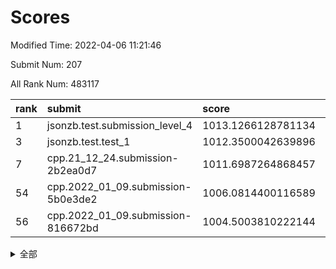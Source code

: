 # Scores

Modified Time: 2022-04-06 11:21:46

Submit Num: 207

All Rank Num: 483117

| rank |               submit               |       score        |       sigma        | pk_num |
| :--- | :--------------------------------- | :----------------- | :----------------- | :----- |
| 1    | jsonzb.test.submission_level_4     | 1013.1266128781134 | 0.7972877219396436 | 9334   |
| 3    | jsonzb.test.test_1                 | 1012.3500042639896 | 0.7816597966763166 | 9330   |
| 7    | cpp.21_12_24.submission-2b2ea0d7   | 1011.6987264868457 | 0.7794944288273093 | 9334   |
| 54   | cpp.2022_01_09.submission-5b0e3de2 | 1006.0814400116589 | 0.7152086753772295 | 9334   |
| 56   | cpp.2022_01_09.submission-816672bd | 1004.5003810222144 | 0.7167495276563252 | 9335   |


<details>
<summary>全部</summary>

| rank |                 submit                 |       score        |       sigma        | pk_num |
| :--- | :------------------------------------- | :----------------- | :----------------- | :----- |
| 1    | jsonzb.test.submission_level_4         | 1013.1266128781134 | 0.7972877219396436 | 9334   |
| 2    | gobigger.level_3.submission_level_3_22 | 1012.4598295912386 | 0.8018252170654373 | 9335   |
| 3    | jsonzb.test.test_1                     | 1012.3500042639896 | 0.7816597966763166 | 9330   |
| 4    | gobigger.level_3.submission_level_3_35 | 1012.0490171441443 | 0.775782923710363  | 9337   |
| 5    | gobigger.level_3.submission_level_3_41 | 1011.7979018581829 | 0.8031666787822246 | 9335   |
| 6    | gobigger.level_3.submission_level_3_17 | 1011.7904686076413 | 0.7807236477465008 | 9334   |
| 7    | cpp.21_12_24.submission-2b2ea0d7       | 1011.6987264868457 | 0.7794944288273093 | 9334   |
| 8    | gobigger.level_3.submission_level_3_43 | 1011.4926649996228 | 0.7838697772391517 | 9335   |
| 9    | gobigger.level_3.submission_level_3_39 | 1011.4282499559644 | 0.7680460595430004 | 9341   |
| 10   | gobigger.level_3.submission_level_3_24 | 1011.4005761086453 | 0.7867867514821364 | 9334   |
| 11   | gobigger.level_3.submission_level_3_14 | 1011.2322340310794 | 0.7821670869337528 | 9332   |
| 12   | gobigger.level_3.submission_level_3_31 | 1010.9866479151251 | 0.775020899407877  | 9335   |
| 13   | gobigger.level_3.submission_level_3_21 | 1010.9452448315081 | 0.7886091076244    | 9336   |
| 14   | gobigger.level_3.submission_level_3_42 | 1010.9310429893737 | 0.7773514601894322 | 9338   |
| 15   | gobigger.level_3.submission_level_3_38 | 1010.8507077614505 | 0.7659851204890967 | 9336   |
| 16   | gobigger.level_3.submission_level_3_47 | 1010.6788663546442 | 0.7572115172779779 | 9331   |
| 17   | gobigger.level_3.submission_level_3_5  | 1010.6609868527988 | 0.7582724609701531 | 9341   |
| 18   | gobigger.level_3.submission_level_3_36 | 1010.6472827314423 | 0.7836955634006739 | 9337   |
| 19   | gobigger.level_3.submission_level_3_18 | 1010.6230008457902 | 0.7743998712689774 | 9335   |
| 20   | gobigger.level_3.submission_level_3_4  | 1010.6191870976664 | 0.7666960895780993 | 9331   |
| 21   | gobigger.level_3.submission_level_3_29 | 1010.6136148527366 | 0.762166065175629  | 9333   |
| 22   | gobigger.level_3.submission_level_3_45 | 1010.5754877606743 | 0.7599382918993556 | 9335   |
| 23   | gobigger.level_3.submission_level_3_49 | 1010.4673231905674 | 0.7768908669034553 | 9334   |
| 24   | gobigger.level_3.submission_level_3_2  | 1010.4632198176016 | 0.7714811805789826 | 9332   |
| 25   | gobigger.level_3.submission_level_3_16 | 1010.4034045536814 | 0.7716765823991939 | 9337   |
| 26   | gobigger.level_3.submission_level_3_1  | 1010.3981845302535 | 0.7545638292522837 | 9330   |
| 27   | gobigger.level_3.submission_level_3_7  | 1010.3957014994054 | 0.7623661883197569 | 9339   |
| 28   | gobigger.level_3.submission_level_3_27 | 1010.3819557813924 | 0.7584399486422709 | 9340   |
| 29   | gobigger.level_3.submission_level_3_48 | 1010.2989943935066 | 0.7499853625213424 | 9342   |
| 30   | gobigger.level_3.submission_level_3_19 | 1010.20598934859   | 0.7461033528758194 | 9336   |
| 31   | gobigger.level_3.submission_level_3_44 | 1010.1681471061979 | 0.7590936180434094 | 9341   |
| 32   | gobigger.level_3.submission_level_3_37 | 1010.0697349643332 | 0.7683402720362369 | 9335   |
| 33   | gobigger.level_3.submission_level_3_34 | 1009.9522342703852 | 0.7885137447553006 | 9336   |
| 34   | gobigger.level_3.submission_level_3_0  | 1009.941472718048  | 0.7426710216252058 | 9334   |
| 35   | gobigger.level_3.submission_level_3_28 | 1009.9366684756546 | 0.7726546542150462 | 9335   |
| 36   | gobigger.level_3.submission_level_3_10 | 1009.883933133174  | 0.7578837870881034 | 9337   |
| 37   | gobigger.level_3.submission_level_3_12 | 1009.8385129841455 | 0.7603948588300393 | 9333   |
| 38   | gobigger.level_3.submission_level_3_11 | 1009.838431901232  | 0.7492625851793161 | 9335   |
| 39   | gobigger.level_3.submission_level_3_3  | 1009.7471838131992 | 0.7401848001137687 | 9338   |
| 40   | gobigger.level_3.submission_level_3_20 | 1009.7285569445394 | 0.7688896020790449 | 9339   |
| 41   | gobigger.level_3.submission_level_3_33 | 1009.6950404579908 | 0.7490670614647112 | 9335   |
| 42   | gobigger.level_3.submission_level_3_46 | 1009.5096551075269 | 0.7434235721404524 | 9335   |
| 43   | gobigger.level_3.submission_level_3_13 | 1009.48619798664   | 0.7434241098843988 | 9333   |
| 44   | gobigger.level_3.submission_level_3_8  | 1009.3666636004987 | 0.7497800946355737 | 9334   |
| 45   | gobigger.level_3.submission_level_3_26 | 1009.335143215725  | 0.7410473228851349 | 9338   |
| 46   | gobigger.level_3.submission_level_3_25 | 1009.3011357815698 | 0.7493644430552403 | 9336   |
| 47   | gobigger.level_3.submission_level_3_23 | 1009.2631531408827 | 0.7429656000269432 | 9337   |
| 48   | gobigger.level_3.submission_level_3_40 | 1009.0104092212987 | 0.7438368847957457 | 9338   |
| 49   | gobigger.level_3.submission_level_3_32 | 1008.4387525729077 | 0.7500200650729086 | 9341   |
| 50   | gobigger.level_3.submission_level_3_15 | 1008.3473559570581 | 0.7293627693386091 | 9335   |
| 51   | gobigger.level_3.submission_level_3_30 | 1008.3092322879414 | 0.7686795163878581 | 9338   |
| 52   | gobigger.level_3.submission_level_3_9  | 1008.2263571452916 | 0.7476585934793186 | 9337   |
| 53   | gobigger.level_3.submission_level_3_6  | 1008.0144904240325 | 0.7516607456567862 | 9339   |
| 54   | cpp.2022_01_09.submission-5b0e3de2     | 1006.0814400116589 | 0.7152086753772295 | 9334   |
| 55   | gobigger.level_1.submission_level_1_35 | 1004.7928839022785 | 0.7353595277989445 | 9332   |
| 56   | cpp.2022_01_09.submission-816672bd     | 1004.5003810222144 | 0.7167495276563252 | 9335   |
| 57   | gobigger.level_1.submission_level_1_26 | 1004.2888583098759 | 0.7130960349486817 | 9337   |
| 58   | gobigger.level_1.submission_level_1_11 | 1004.0715670709627 | 0.7130675142200404 | 9333   |
| 59   | gobigger.level_1.submission_level_1_13 | 1004.0167537674124 | 0.7134952764210641 | 9337   |
| 60   | gobigger.level_1.submission_level_1_19 | 1003.9728885652396 | 0.726768539550903  | 9333   |
| 61   | gobigger.level_1.submission_level_1_24 | 1003.9678779262335 | 0.7131182000671474 | 9332   |
| 62   | gobigger.level_1.submission_level_1_40 | 1003.881286972378  | 0.7105386471891013 | 9338   |
| 63   | gobigger.level_1.submission_level_1_37 | 1003.880979005865  | 0.7130872586074165 | 9339   |
| 64   | gobigger.level_1.submission_level_1_0  | 1003.8806149212629 | 0.7094994361359623 | 9335   |
| 65   | gobigger.level_1.submission_level_1_49 | 1003.8619805583419 | 0.7197610992135512 | 9337   |
| 66   | gobigger.level_1.submission_level_1_46 | 1003.8146729276592 | 0.7272390799913429 | 9340   |
| 67   | gobigger.level_1.submission_level_1_9  | 1003.6403148605406 | 0.7122210155502191 | 9340   |
| 68   | gobigger.level_1.submission_level_1_34 | 1003.5653949739943 | 0.7136345975669462 | 9336   |
| 69   | gobigger.level_1.submission_level_1_43 | 1003.5097380671449 | 0.7156729613597828 | 9335   |
| 70   | gobigger.level_1.submission_level_1_36 | 1003.4242734832527 | 0.7164362468676952 | 9334   |
| 71   | gobigger.level_1.submission_level_1_20 | 1003.3386407642386 | 0.7296263808577429 | 9337   |
| 72   | gobigger.level_1.submission_level_1_39 | 1003.3351598986598 | 0.7256086064833158 | 9335   |
| 73   | gobigger.level_1.submission_level_1_30 | 1003.3231379027649 | 0.7109497899628301 | 9334   |
| 74   | gobigger.level_1.submission_level_1_16 | 1003.1728297635984 | 0.7151348898821395 | 9337   |
| 75   | gobigger.level_1.submission_level_1_31 | 1003.164550270053  | 0.7087870952279529 | 9341   |
| 76   | gobigger.level_1.submission_level_1_21 | 1003.1258728233885 | 0.7117576429408845 | 9337   |
| 77   | gobigger.level_1.submission_level_1_29 | 1003.1164568994421 | 0.7178366083480918 | 9335   |
| 78   | gobigger.level_1.submission_level_1_10 | 1003.1162772993919 | 0.7075941313067114 | 9335   |
| 79   | gobigger.level_1.submission_level_1_3  | 1003.0897102233248 | 0.7088903564123779 | 9341   |
| 80   | gobigger.level_1.submission_level_1_47 | 1003.0701208832546 | 0.7287969412694272 | 9336   |
| 81   | gobigger.level_1.submission_level_1_4  | 1003.0639358679026 | 0.709879258463035  | 9333   |
| 82   | gobigger.level_1.submission_level_1_27 | 1003.0446616213587 | 0.7161306988910228 | 9330   |
| 83   | gobigger.level_1.submission_level_1_7  | 1003.0153374623017 | 0.7187533798265167 | 9334   |
| 84   | gobigger.level_1.submission_level_1_32 | 1002.8626577966487 | 0.7097376488501093 | 9333   |
| 85   | gobigger.level_1.submission_level_1_48 | 1002.8400172903039 | 0.7225082223907113 | 9337   |
| 86   | gobigger.level_1.submission_level_1_2  | 1002.7826348304148 | 0.7058821901618717 | 9333   |
| 87   | gobigger.level_1.submission_level_1_17 | 1002.7768295046824 | 0.7127132059021644 | 9338   |
| 88   | gobigger.level_1.submission_level_1_14 | 1002.7759854769902 | 0.716590267715537  | 9338   |
| 89   | gobigger.level_1.submission_level_1_28 | 1002.7528303634348 | 0.7207124293325538 | 9340   |
| 90   | gobigger.level_1.submission_level_1_5  | 1002.7214930922762 | 0.7077196809440719 | 9337   |
| 91   | gobigger.level_1.submission_level_1_18 | 1002.6750813075132 | 0.7141071145140764 | 9336   |
| 92   | gobigger.level_1.submission_level_1_42 | 1002.672463141292  | 0.7096310751474623 | 9336   |
| 93   | gobigger.level_1.submission_level_1_25 | 1002.6645430741205 | 0.7202308407876061 | 9335   |
| 94   | gobigger.level_1.submission_level_1_12 | 1002.659090655287  | 0.7043187731051955 | 9336   |
| 95   | gobigger.level_1.submission_level_1_44 | 1002.6164050112549 | 0.709109419073399  | 9335   |
| 96   | gobigger.level_1.submission_level_1_15 | 1002.5318026681798 | 0.7128861111718573 | 9335   |
| 97   | gobigger.level_1.submission_level_1_1  | 1002.4832708228051 | 0.7167742323521734 | 9339   |
| 98   | gobigger.level_1.submission_level_1_22 | 1002.4725714359416 | 0.7165145471356597 | 9337   |
| 99   | gobigger.level_1.submission_level_1_41 | 1002.4031504995071 | 0.7067459707103743 | 9331   |
| 100  | gobigger.level_1.submission_level_1_38 | 1002.2076867999896 | 0.722343660311774  | 9339   |
| 101  | gobigger.level_1.submission_level_1_33 | 1002.1454012434488 | 0.7090628251468154 | 9337   |
| 102  | gobigger.level_1.submission_level_1_45 | 1002.0976926862371 | 0.7072763524117707 | 9335   |
| 103  | gobigger.level_1.submission_level_1_8  | 1001.9809662328457 | 0.7155731028242746 | 9335   |
| 104  | gobigger.level_1.submission_level_1_23 | 1001.742731704853  | 0.7183065556082615 | 9336   |
| 105  | gobigger.level_1.submission_level_1_6  | 1001.0078043800879 | 0.7158957229624153 | 9338   |
| 106  | gobigger.random.submission_random_39   | 997.9770801743349  | 0.7092950204221367 | 9338   |
| 107  | gobigger.random.submission_random_48   | 997.4223558593081  | 0.7071703303194293 | 9335   |
| 108  | gobigger.random.submission_random_34   | 997.1388348994462  | 0.6957224936821915 | 9342   |
| 109  | gobigger.random.submission_random_11   | 997.0476647929235  | 0.7139347694146321 | 9335   |
| 110  | gobigger.random.submission_random_6    | 996.8525213940035  | 0.7141988893213345 | 9332   |
| 111  | gobigger.random.submission_random_13   | 996.7889098626054  | 0.7090262845969132 | 9337   |
| 112  | gobigger.random.submission_random_49   | 996.7761512140861  | 0.7011734688116963 | 9334   |
| 113  | gobigger.random.submission_random_10   | 996.7719052441345  | 0.7104558903494541 | 9338   |
| 114  | gobigger.random.submission_random_25   | 996.7311445304864  | 0.6973997104177081 | 9334   |
| 115  | gobigger.random.submission_random_8    | 996.6923501436844  | 0.7025002227616031 | 9337   |
| 116  | gobigger.random.submission_random_41   | 996.6679260722963  | 0.7196539734863657 | 9338   |
| 117  | gobigger.random.submission_random_14   | 996.6455739208672  | 0.7211232930832316 | 9333   |
| 118  | gobigger.random.submission_random_16   | 996.6358847655142  | 0.7128375931340141 | 9334   |
| 119  | gobigger.random.submission_random_21   | 996.6144704280425  | 0.6998217658656762 | 9334   |
| 120  | gobigger.random.submission_random_20   | 996.591518499172   | 0.7083210404301109 | 9339   |
| 121  | gobigger.random.submission_random_23   | 996.5212379207509  | 0.6974929671190895 | 9333   |
| 122  | gobigger.random.submission_random_19   | 996.4806480518143  | 0.707244366492688  | 9338   |
| 123  | gobigger.random.submission_random_33   | 996.3865284432806  | 0.7070126264261634 | 9333   |
| 124  | gobigger.random.submission_random_18   | 996.3536675012451  | 0.6940312089894874 | 9338   |
| 125  | gobigger.random.submission_random_7    | 996.3087484617818  | 0.7076629910686116 | 9336   |
| 126  | gobigger.random.submission_random_38   | 996.251600319104   | 0.7108059060776238 | 9337   |
| 127  | gobigger.random.submission_random_9    | 996.1167458404545  | 0.7193800121284927 | 9336   |
| 128  | gobigger.random.submission_random_35   | 996.064263920156   | 0.715900258675407  | 9338   |
| 129  | gobigger.random.submission_random_0    | 996.0415377744156  | 0.6977421213420347 | 9334   |
| 130  | gobigger.random.submission_random_36   | 996.0371388545404  | 0.7242564357706966 | 9335   |
| 131  | gobigger.random.submission_random_5    | 995.9980245847578  | 0.7018059526858034 | 9338   |
| 132  | gobigger.random.submission_random_24   | 995.9912875084808  | 0.7096467197171018 | 9335   |
| 133  | gobigger.random.submission_random_47   | 995.9202593940333  | 0.7083379819060076 | 9337   |
| 134  | gobigger.random.submission_random_43   | 995.9180287528267  | 0.7125539357594433 | 9335   |
| 135  | gobigger.random.submission_random_32   | 995.9041811635063  | 0.7048668796461065 | 9336   |
| 136  | gobigger.random.submission_random_22   | 995.8663004346089  | 0.7143571708202251 | 9337   |
| 137  | gobigger.random.submission_random_26   | 995.8591155895813  | 0.7190151143897959 | 9328   |
| 138  | gobigger.random.submission_random_1    | 995.82304273559    | 0.7217260056012385 | 9334   |
| 139  | gobigger.random.submission_random_42   | 995.7990562805471  | 0.7139872140011113 | 9337   |
| 140  | gobigger.random.submission_random_3    | 995.7458702377347  | 0.7114185964405056 | 9332   |
| 141  | gobigger.random.submission_random_46   | 995.740578227276   | 0.7079833255974168 | 9334   |
| 142  | gobigger.random.submission_random_37   | 995.6729378328564  | 0.6990989445576797 | 9328   |
| 143  | gobigger.random.submission_random_44   | 995.6568654223813  | 0.7121022821044987 | 9336   |
| 144  | gobigger.random.submission_random_17   | 995.5795707449641  | 0.7149214057159007 | 9332   |
| 145  | gobigger.random.submission_random_31   | 995.5627018636317  | 0.705020662485232  | 9330   |
| 146  | gobigger.random.submission_random_27   | 995.5130853049733  | 0.713537021128158  | 9330   |
| 147  | gobigger.random.submission_random_30   | 995.3409348318985  | 0.7090543338809978 | 9337   |
| 148  | gobigger.random.submission_random_29   | 995.2908626075283  | 0.7031282939562862 | 9334   |
| 149  | gobigger.random.submission_random_12   | 995.2413854454377  | 0.7119655946107255 | 9336   |
| 150  | gobigger.random.submission_random_45   | 995.1862635966961  | 0.7256384628915309 | 9336   |
| 151  | gobigger.random.submission_random_28   | 995.1794916958338  | 0.7212642072931161 | 9337   |
| 152  | gobigger.random.submission_random_40   | 994.836919288626   | 0.7272987245954765 | 9336   |
| 153  | gobigger.random.submission_random_15   | 994.7860492932147  | 0.7272091498288498 | 9339   |
| 154  | gobigger.random.submission_random_2    | 994.7377449750003  | 0.709830821449429  | 9338   |
| 155  | gobigger.random.submission_random_4    | 994.3506502798416  | 0.7240928768637405 | 9336   |
| 156  | gobigger.level_2.submission_level_2_35 | 994.1275424312383  | 0.7423784771202043 | 9337   |
| 157  | gobigger.level_2.submission_level_2_16 | 994.0605823617674  | 0.7388548972524994 | 9337   |
| 158  | gobigger.level_2.submission_level_2_31 | 993.9702493449907  | 0.7265801852576457 | 9336   |
| 159  | gobigger.level_2.submission_level_2_3  | 993.6738975825108  | 0.728953361326144  | 9335   |
| 160  | gobigger.level_2.submission_level_2_5  | 993.592213694096   | 0.7470200369370877 | 9336   |
| 161  | gobigger.level_2.submission_level_2_47 | 993.5647226351746  | 0.7381770326976751 | 9335   |
| 162  | gobigger.level_2.submission_level_2_22 | 993.5108723384196  | 0.7427016247474701 | 9337   |
| 163  | gobigger.level_2.submission_level_2_21 | 993.1890626841287  | 0.7339363103431755 | 9339   |
| 164  | gobigger.level_2.submission_level_2_6  | 993.116254249172   | 0.7444691075449564 | 9335   |
| 165  | gobigger.level_2.submission_level_2_32 | 993.0755335690391  | 0.7408330252829997 | 9338   |
| 166  | gobigger.level_2.submission_level_2_23 | 993.0463694344536  | 0.7343211240317573 | 9326   |
| 167  | gobigger.level_2.submission_level_2_44 | 992.8940660726121  | 0.7432540827137505 | 9336   |
| 168  | gobigger.level_2.submission_level_2_48 | 992.8183061028299  | 0.7305532420566472 | 9331   |
| 169  | gobigger.level_2.submission_level_2_45 | 992.7779255849849  | 0.7557951475440945 | 9329   |
| 170  | gobigger.level_2.submission_level_2_2  | 992.708456785408   | 0.7500644920682359 | 9335   |
| 171  | gobigger.level_2.submission_level_2_34 | 992.506452670775   | 0.7386079116649962 | 9338   |
| 172  | gobigger.level_2.submission_level_2_1  | 992.4798142392895  | 0.7592115292651178 | 9334   |
| 173  | gobigger.level_2.submission_level_2_18 | 992.4723919396325  | 0.725665141522229  | 9337   |
| 174  | gobigger.level_2.submission_level_2_43 | 992.445403212881   | 0.7349544203695139 | 9329   |
| 175  | gobigger.level_2.submission_level_2_15 | 992.3747405283158  | 0.762194158627099  | 9335   |
| 176  | gobigger.level_2.submission_level_2_40 | 992.2866222246384  | 0.7367846861040449 | 9331   |
| 177  | gobigger.level_2.submission_level_2_27 | 992.2837646343116  | 0.7445849327051369 | 9336   |
| 178  | gobigger.level_2.submission_level_2_49 | 992.2017985861476  | 0.7186008166037058 | 9329   |
| 179  | gobigger.level_2.submission_level_2_10 | 992.0584214548112  | 0.7399303733392695 | 9334   |
| 180  | gobigger.level_2.submission_level_2_37 | 991.9478083003752  | 0.7457279077069437 | 9342   |
| 181  | gobigger.level_2.submission_level_2_26 | 991.9345448847007  | 0.7563278061680637 | 9339   |
| 182  | gobigger.level_2.submission_level_2_39 | 991.9149301968882  | 0.7444041745747476 | 9335   |
| 183  | gobigger.level_2.submission_level_2_33 | 991.9133292468521  | 0.7739212434897061 | 9336   |
| 184  | gobigger.level_2.submission_level_2_38 | 991.8830753087352  | 0.7512861661962225 | 9336   |
| 185  | gobigger.level_2.submission_level_2_11 | 991.8790454875983  | 0.7489519629011507 | 9334   |
| 186  | gobigger.level_2.submission_level_2_19 | 991.8213581750327  | 0.7431482163441716 | 9334   |
| 187  | gobigger.level_2.submission_level_2_46 | 991.6766797638961  | 0.7558764168518572 | 9334   |
| 188  | gobigger.level_2.submission_level_2_14 | 991.6708097275932  | 0.7551913098294432 | 9334   |
| 189  | gobigger.level_2.submission_level_2_0  | 991.6656732012625  | 0.7594572943831434 | 9334   |
| 190  | gobigger.level_2.submission_level_2_29 | 991.6538571039223  | 0.7638099642391237 | 9338   |
| 191  | gobigger.level_2.submission_level_2_36 | 991.6307473389554  | 0.7375534524319859 | 9330   |
| 192  | gobigger.level_2.submission_level_2_42 | 991.599965665287   | 0.7569798602601662 | 9337   |
| 193  | gobigger.level_2.submission_level_2_4  | 991.4968940992878  | 0.7410897231247353 | 9334   |
| 194  | gobigger.level_2.submission_level_2_41 | 991.2852359961537  | 0.7432280763601924 | 9334   |
| 195  | gobigger.level_2.submission_level_2_25 | 991.254779959762   | 0.7583439479207877 | 9336   |
| 196  | gobigger.level_2.submission_level_2_28 | 991.2063148748881  | 0.7482978297716253 | 9333   |
| 197  | gobigger.level_2.submission_level_2_13 | 991.1529385452486  | 0.7595433133383176 | 9334   |
| 198  | gobigger.level_2.submission_level_2_7  | 991.0459414494445  | 0.7690286091437649 | 9338   |
| 199  | gobigger.level_2.submission_level_2_9  | 991.0313960746042  | 0.7556771743244493 | 9341   |
| 200  | gobigger.level_2.submission_level_2_30 | 990.9856572139798  | 0.7647971712940659 | 9336   |
| 201  | gobigger.level_2.submission_level_2_12 | 990.9579261342791  | 0.7419712064703589 | 9334   |
| 202  | gobigger.level_2.submission_level_2_17 | 990.898829098332   | 0.7632772928396204 | 9340   |
| 203  | gobigger.level_2.submission_level_2_20 | 990.7433369712397  | 0.7545616710441451 | 9342   |
| 204  | gobigger.level_2.submission_level_2_24 | 990.731672638439   | 0.7379512712520019 | 9342   |
| 205  | gobigger.level_2.submission_level_2_8  | 990.6618168510854  | 0.7510000227087816 | 9334   |
| 206  | gobigger.none.submission_none_0        | 978.1708149221218  | 1.2895009436199891 | 9338   |
| 207  | gobigger.none.submission_none_1        | 975.0180499820941  | 1.5174552292656018 | 9335   |

</details>